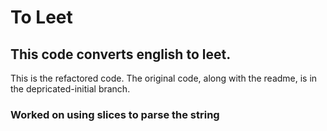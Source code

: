
# To Leet
## This code converts english to leet.
This is the refactored code. The original code, along with the readme, is in the depricated-initial branch.

### Worked on using slices to parse the string 
